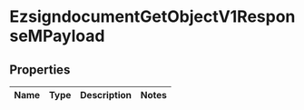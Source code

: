 
# EzsigndocumentGetObjectV1ResponseMPayload

## Properties
| Name | Type | Description | Notes |
| ------------ | ------------- | ------------- | ------------- |



